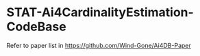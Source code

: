 # STAT-Ai4CardinalityEstimation-CodeBase
Refer to paper list in https://github.com/Wind-Gone/Ai4DB-Paper 

